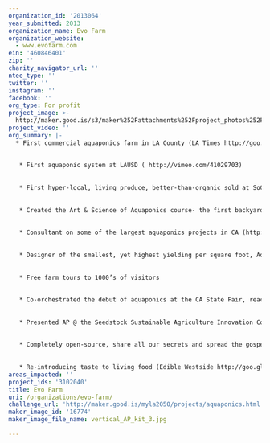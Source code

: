```yaml
---
organization_id: '2013064'
year_submitted: 2013
organization_name: Evo Farm
organization_website:
  - www.evofarm.com
ein: '460846401'
zip: ''
charity_navigator_url: ''
ntee_type: ''
twitter: ''
instagram: ''
facebook: ''
org_type: For profit
project_image: >-
  http://maker.good.is/s3/maker%252Fattachments%252Fproject_photos%252Fimages%252F16774%252Fdisplay%252Fvertical_AP_kit_3.jpg=c570x385
project_video: ''
org_summary: |-
  * First commercial aquaponics farm in LA County (LA Times http://goo.gl/xmTck)
   
   
   * First aquaponic system at LAUSD ( http://vimeo.com/41029703)
   
   
   * First hyper-local, living produce, better-than-organic sold at SoCal Farmers market (LA Times- http://goo.gl/s3twp)
   
   
   * Created the Art & Science of Aquaponics course- the first backyard/ DIY aquaponics class in SoCal (LA Times- http://goo.gl/mGmPQ)
   
   
   * Consultant on some of the largest aquaponics projects in CA (http://goo.gl/LE1Bu)
   
   
   * Designer of the smallest, yet highest yielding per square foot, Aquaponics system… just about anywhere. (Dream Garden http://goo.gl/JG1Sv)
   
   
   * Free farm tours to 1000’s of visitors
   
   
   * Co-orchestrated the debut of aquaponics at the CA State Fair, reaching 500,000 visitors (Sacramento Bee http://goo.gl/0HuYp )
   
   
   * Presented AP @ the Seedstock Sustainable Agriculture Innovation Conference at UCLA Anderson School of Management (Seedstock)
   
   
   * Completely open-source, share all our secrets and spread the gospel of AP to all
   
   
   * Re-introducing taste to living food (Edible Westside http://goo.gl/KydmV)
areas_impacted: ''
project_ids: '3102040'
title: Evo Farm
uri: /organizations/evo-farm/
challenge_url: 'http://maker.good.is/myla2050/projects/aquaponics.html'
maker_image_id: '16774'
maker_image_file_name: vertical_AP_kit_3.jpg

---
```


